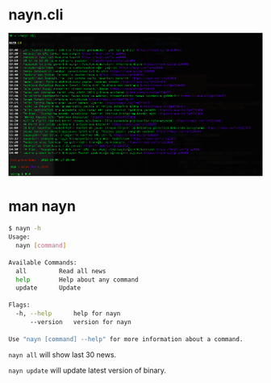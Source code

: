 # nayn.cli
![nayn.cli](/nayn.cli.png?raw=true)

# man nayn

```bash
$ nayn -h
Usage:
  nayn [command]

Available Commands:
  all         Read all news
  help        Help about any command
  update      Update 

Flags:
  -h, --help      help for nayn
      --version   version for nayn

Use "nayn [command] --help" for more information about a command.

```

`nayn all` will show last 30 news.

`nayn update` will update latest version of binary.
